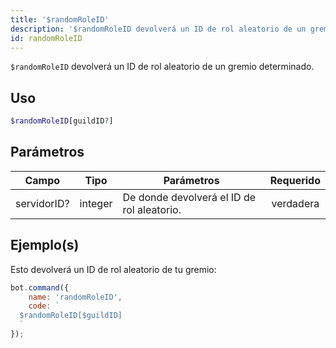 ```yaml
---
title: '$randomRoleID'
description: '$randomRoleID devolverá un ID de rol aleatorio de un gremio dado.'
id: randomRoleID
---
```


`$randomRoleID` devolverá un ID de rol aleatorio de un gremio determinado.

## Uso

```php
$randomRoleID[guildID?]
```

## Parámetros

| Campo       | Tipo    | Parámetros                                 | Requerido |
| ----------- | ------- | ------------------------------------------ |:---------:|
| servidorID? | integer | De donde devolverá el ID de rol aleatorio. | verdadera |

## Ejemplo(s)

Esto devolverá un ID de rol aleatorio de tu gremio:

```javascript
bot.command({
    name: 'randomRoleID',
    code: `
  $randomRoleID[$guildID]
  `
});
```
